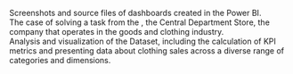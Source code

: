 Screenshots and source files of dashboards created in the Power BI.    
The case of solving a task from the , the Central Department Store, the company that operates in the goods and clothing industry.   
Analysis and visualization of the Dataset, including the calculation of KPI metrics and presenting data about clothing sales across a diverse range of categories and dimensions.
